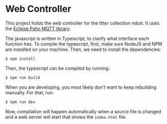 # Web Controller

This project holds the web controller for the litter collection robot. It uses the [Eclipse Paho MQTT library](http://www.eclipse.org/paho/files/jsdoc/Paho.MQTT.Client.html).

The javascript is written in Typescript, to clarify what interface each function has. To compile the typescript, first, make sure NodeJS and NPM are installed on your machine. Then, we need to install the dependencies:
```
$ npm install
```
Then, the typescript can be compiled by running:
```
$ npm run build
```
When you are developing, you most likely don't want to keep rebuilding manually. For that, run:
```
$ npm run dev
```
Now, compilation will happen automatically when a source file is changed and a web server will start that shows the `index.html` file.
